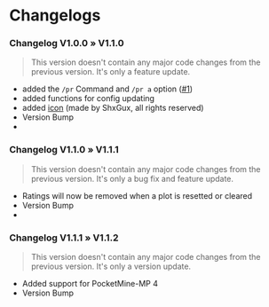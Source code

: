 # Changelogs


### Changelog V1.0.0 » V1.1.0
> This version doesn't contain any major code changes from the previous version. It's only a feature update.
- added the `/pr` Command and `/pr a` option ([#1](https://github.com/supercrafter333/PlotRate/issues/1))
- added functions for config updating
- added [icon](https://github.com/supercrafter333/PlotRate/blob/master/icon.png) (made by ShxGux, all rights reserved)
- Version Bump
- 
### Changelog V1.1.0 » V1.1.1
> This version doesn't contain any major code changes from the previous version. It's only a bug fix and feature update.
- Ratings will now be removed when a plot is resetted or cleared
- Version Bump
- 
### Changelog V1.1.1 » V1.1.2
> This version doesn't contain any major code changes from the previous version. It's only a version update.
- Added support for PocketMine-MP 4
- Version Bump